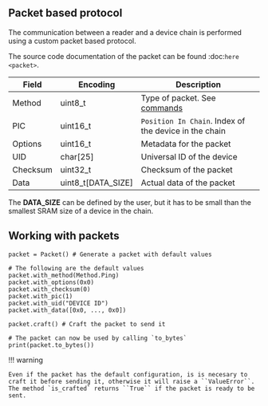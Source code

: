 ## Packet based protocol

The communication between a reader and a device chain is performed using a custom packet based protocol.

The source code documentation of the packet can be found :doc:`here <packet>`.

| Field    | Encoding           | Description                                           |
|----------|--------------------|-------------------------------------------------------|
| Method   | uint8_t            | Type of packet. See [commands](commands.md)           |
| PIC      | uint16_t           | `Position In Chain`. Index of the device in the chain |
| Options  | uint16_t           | Metadata for the packet                               |
| UID      | char[25]           | Universal ID of the device                            |
| Checksum | uint32_t           | Checksum of the packet                                |
| Data     | uint8_t[DATA_SIZE] | Actual data of the packet                             |


The **DATA_SIZE** can be defined by the user, but it has to be small than the smallest SRAM size of a device in the chain.

## Working with packets

```{.py3 title="Example of creation of a packet" hl_lines=11}
packet = Packet() # Generate a packet with default values

# The following are the default values
packet.with_method(Method.Ping)
packet.with_options(0x0)
packet.with_checksum(0)
packet.with_pic(1)
packet.with_uid("DEVICE ID")
packet.with_data([0x0, ..., 0x0])

packet.craft() # Craft the packet to send it

# The packet can now be used by calling `to_bytes`
print(packet.to_bytes())
```

!!! warning

    Even if the packet has the default configuration, is is necesary to craft it before sending it, otherwise it will raise a ``ValueError``. The method `is_crafted` returns ``True`` if the packet is ready to be sent.






